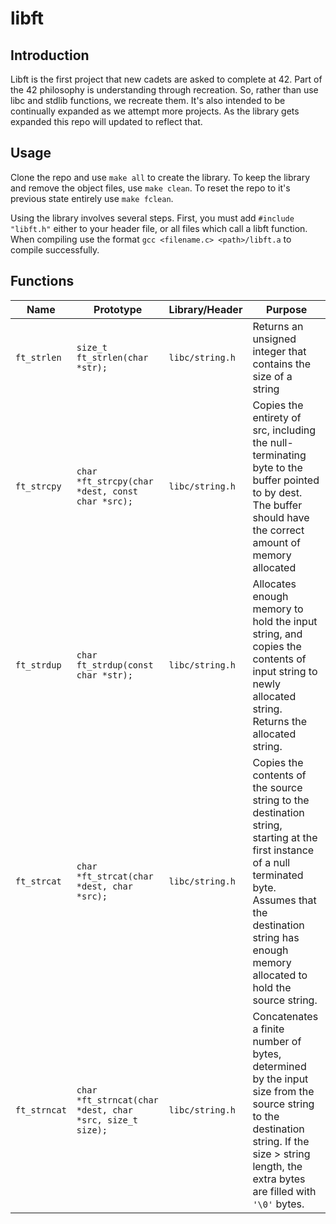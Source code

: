 # libft

Introduction
------------

Libft is the first project that new cadets are asked to complete at 42. Part of the 42 philosophy is understanding through recreation. So, rather than use libc and stdlib functions, we recreate them. It's also intended to be continually expanded as we attempt more projects. As the library gets expanded this repo will updated to reflect that.

Usage
-----

Clone the repo and use `make all` to create the library. To keep the library and remove the object files, use `make clean`. To reset the repo to it's previous state entirely use `make fclean`.

Using the library involves several steps. First, you must add `#include "libft.h"` either to your header file, or all files which call a libft function. When compiling use the format `gcc <filename.c> <path>/libft.a` to compile successfully.

Functions
---------

Name | Prototype | Library/Header | Purpose
---- | --------- | -------------- | ------- 
`ft_strlen` | `size_t    ft_strlen(char *str);` | `libc/string.h` | Returns an unsigned integer that contains the size of a string | Iterate through the string and increment a counter. Return the counter, will need to include `string.h` to use `size_t`
`ft_strcpy` | `char *ft_strcpy(char *dest, const char *src);` | `libc/string.h` | Copies the entirety of src, including the null-terminating byte to the buffer pointed to by dest. The buffer should have the correct amount of memory allocated
`ft_strdup` | `char ft_strdup(const char *str);` | `libc/string.h` |Allocates enough memory to hold the input string, and copies the contents of input string to newly allocated string. Returns the allocated string.
`ft_strcat` | `char *ft_strcat(char *dest, char *src);` | `libc/string.h` | Copies the contents of the source string to the destination string, starting at the first instance of a null terminated byte. Assumes that the destination string has enough memory allocated to hold the source string.
`ft_strncat` | `char *ft_strncat(char *dest, char *src, size_t size);` | `libc/string.h` | Concatenates a finite number of bytes, determined by the input size from the source string to the destination string. If the size > string length, the extra bytes are filled with `'\0'` bytes. 
